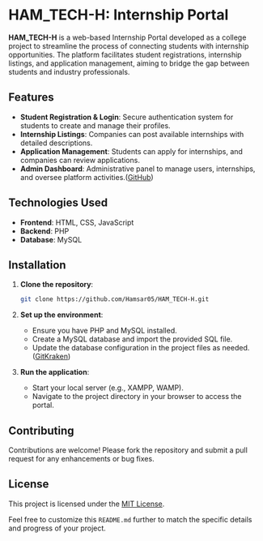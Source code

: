 

# HAM\_TECH-H: Internship Portal

**HAM\_TECH-H** is a web-based Internship Portal developed as a college project to streamline the process of connecting students with internship opportunities. The platform facilitates student registrations, internship listings, and application management, aiming to bridge the gap between students and industry professionals.

## Features

* **Student Registration & Login**: Secure authentication system for students to create and manage their profiles.
* **Internship Listings**: Companies can post available internships with detailed descriptions.
* **Application Management**: Students can apply for internships, and companies can review applications.
* **Admin Dashboard**: Administrative panel to manage users, internships, and oversee platform activities.([GitHub][1])

## Technologies Used

* **Frontend**: HTML, CSS, JavaScript
* **Backend**: PHP
* **Database**: MySQL

## Installation

1. **Clone the repository**:

   ```bash
   git clone https://github.com/Hamsar05/HAM_TECH-H.git
   ```



2. **Set up the environment**:

   * Ensure you have PHP and MySQL installed.
   * Create a MySQL database and import the provided SQL file.
   * Update the database configuration in the project files as needed.([GitKraken][2])

3. **Run the application**:

   * Start your local server (e.g., XAMPP, WAMP).
   * Navigate to the project directory in your browser to access the portal.

## Contributing

Contributions are welcome! Please fork the repository and submit a pull request for any enhancements or bug fixes.

## License

This project is licensed under the [MIT License](LICENSE).

Feel free to customize this `README.md` further to match the specific details and progress of your project.

[1]: https://github.com/vikasdo/internship-project/blob/master/README.md?utm_source=chatgpt.com "internship-project/README.md at master - GitHub"
[2]: https://www.gitkraken.com/blog/set-up-a-github-profile-readme?utm_source=chatgpt.com "How to Set Up a GitHub Profile README - GitKraken"
